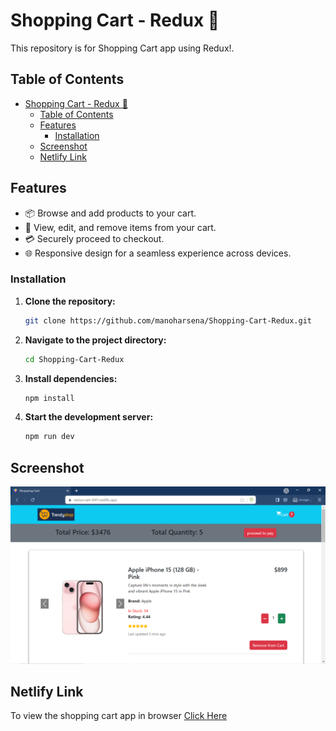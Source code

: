 # Shopping Cart - Redux 🛒

This repository is for Shopping Cart app using Redux!.

## Table of Contents

- [Shopping Cart - Redux 🛒](#shopping-cart---redux-)
  - [Table of Contents](#table-of-contents)
  - [Features](#features)
    - [Installation](#installation)
  - [Screenshot](#screenshot)
  - [Netlify Link](#netlify-link)

## Features

- 📦 Browse and add products to your cart.
- 🛒 View, edit, and remove items from your cart.
- 💳 Securely proceed to checkout.
- 🌐 Responsive design for a seamless experience across devices.

### Installation

1. **Clone the repository:**

    ```bash
   git clone https://github.com/manoharsena/Shopping-Cart-Redux.git
    ```

2. **Navigate to the project directory:**

    ```bash
    cd Shopping-Cart-Redux
    ```

3. **Install dependencies:**

    ```bash
    npm install
    ```

4. **Start the development server:**

    ```bash
    npm run dev
    ```

## Screenshot
![Output](public/image/Screenshot.png)

## Netlify Link

To view the shopping cart app in browser [Click Here](https://redux-cart-3411.netlify.app/)

